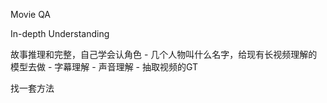 Movie QA

In-depth Understanding


故事推理和完整，自己学会认角色 - 几个人物叫什么名字，给现有长视频理解的模型去做
	- 字幕理解
	- 声音理解
	- 
抽取视频的GT

找一套方法

